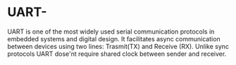# UART-
UART is one of the most widely used serial communication protocols in embedded systems and digital design. It facilitates async communication between devices using two lines: Trasmit(TX) and Receive (RX). Unlike sync protocols UART dose'nt require shared clock between sender and receiver.
